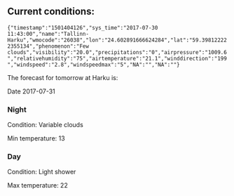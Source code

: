 ## Current conditions: 
 ``` {"timestamp":"1501404126","sys_time":"2017-07-30 11:43:00","name":"Tallinn-Harku","wmocode":"26038","lon":"24.602891666624284","lat":"59.398122222355134","phenomenon":"Few clouds","visibility":"20.0","precipitations":"0","airpressure":"1009.6","relativehumidity":"75","airtemperature":"21.1","winddirection":"199","windspeed":"2.8","windspeedmax":"5","NA":"","NA":""} ```

 The forecast for tomorrow at Harku is: 

Date 2017-07-31 

### Night 

Condition: Variable clouds 

Min temperature: 13 

### Day 

Condition: Light shower 

Max temperature: 22 

